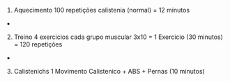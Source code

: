 1) Aquecimento 
100 repetições  calistenia (normal) = 12 minutos

+

2) Treino
4 exercicios cada grupo muscular
3x10 = 1 Exercicio (30 minutos) = 120 repetições

+

3) Calistenichs
1 Movimento Calistenico + ABS + Pernas (10 minutos)


